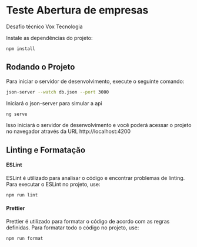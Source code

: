 # Teste Abertura de empresas

Desafio técnico Vox Tecnologia

Instale as dependências do projeto:

```bash
npm install
```

## Rodando o Projeto

Para iniciar o servidor de desenvolvimento, execute o seguinte comando:

```bash
json-server --watch db.json --port 3000
```
Iniciará o json-server para simular a api


```bash
ng serve
```
Isso iniciará o servidor de desenvolvimento e você poderá acessar o projeto no navegador através da URL http://localhost:4200

## Linting e Formatação

#### ESLint
ESLint é utilizado para analisar o código e encontrar problemas de linting. Para executar o ESLint no projeto, use:
```bash
npm run lint
```
#### Prettier
Prettier é utilizado para formatar o código de acordo com as regras definidas. Para formatar todo o código no projeto, use:
```bash
npm run format

